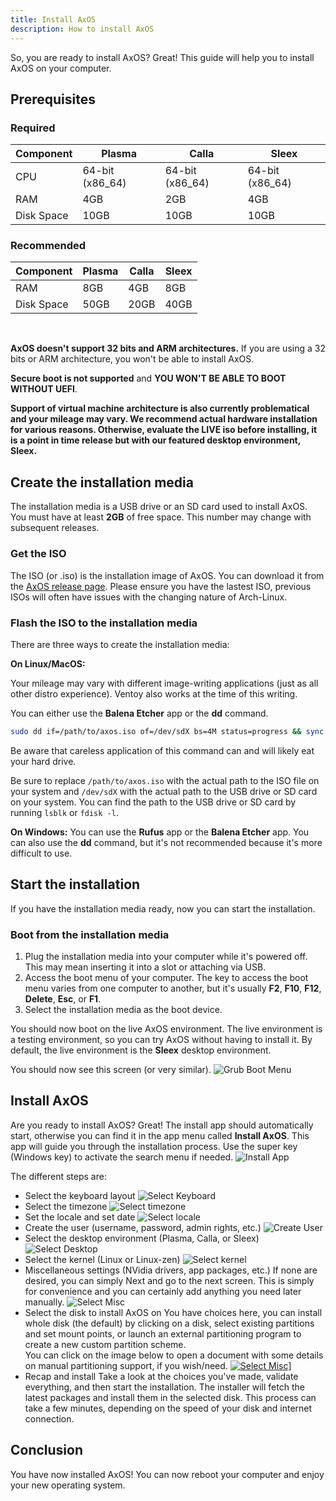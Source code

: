 ```yaml
---
title: Install AxOS
description: How to install AxOS
---
```


So, you are ready to install AxOS? Great! This guide will help you to install AxOS on your computer.


## Prerequisites
### Required

| Component | Plasma | Calla | Sleex |
|-----------|--------|--------|-----------|
| CPU | 64-bit (x86_64) | 64-bit (x86_64) | 64-bit (x86_64) |
| RAM | 4GB | 2GB | 4GB |
| Disk Space | 10GB | 10GB | 10GB |

### Recommended

| Component | Plasma | Calla | Sleex |
|-----------|--------|--------|-----------|
| RAM | 8GB | 4GB | 8GB |
| Disk Space | 50GB | 20GB | 40GB |

<br />

**AxOS doesn't support 32 bits and ARM architectures.** If you are using a 32 bits or ARM architecture, you won't be able to install AxOS.

**Secure boot is not supported** and **YOU WON'T BE ABLE TO BOOT WITHOUT UEFI**.

**Support of virtual machine architecture is also currently problematical and your mileage may vary.  We recommend actual hardware installation for various reasons.  Otherwise, evaluate the LIVE iso before installing, it is a point in time release but with our featured desktop environment, Sleex.**

## Create the installation media

The installation media is a USB drive or an SD card used to install AxOS.   You must have at least **2GB** of free space. This number may change with subsequent releases.

### Get the ISO

The ISO (or .iso) is the installation image of AxOS. You can download it from the [AxOS release page](https://github.com/axos-project/axos/releases/latest).  Please ensure you have the lastest ISO, previous ISOs will often have issues with the changing nature of Arch-Linux.

### Flash the ISO to the installation media

There are three ways to create the installation media:

**On Linux/MacOS:**

Your mileage may vary with different image-writing applications (just as all other distro experience).  Ventoy also works at the time of this writing.

You can either use the **Balena Etcher** app or the **dd** command.
```bash
sudo dd if=/path/to/axos.iso of=/dev/sdX bs=4M status=progress && sync
```
Be aware that careless application of this command can and will likely eat your hard drive.

Be sure to replace `/path/to/axos.iso` with the actual path to the ISO file on your system and `/dev/sdX` with the actual path to the USB drive or SD card on your system.
You can find the path to the USB drive or SD card by running `lsblk` or `fdisk -l`.

**On Windows:**
You can use the **Rufus** app or the **Balena Etcher** app. You can also use the **dd** command, but it's not recommended because it's more difficult to use.

## Start the installation

If you have the installation media ready, now you can start the installation.

### Boot from the installation media

1. Plug the installation media into your computer while it's powered off.  This may mean inserting it into a slot or attaching via USB.
2. Access the boot menu of your computer. The key to access the boot menu varies from one computer to another, but it's usually **F2**, **F10**, **F12**, **Delete**, **Esc**, or **F1**.
3. Select the installation media as the boot device.

You should now boot on the live AxOS environment. The live environment is a testing environment, so you can try AxOS without having to install it. By default, the live environment is the **Sleex** desktop environment.

You should now see this screen (or very similar).
![Grub Boot Menu](/assets/images/boot.png)

## Install AxOS

Are you ready to install AxOS? Great! The install app should automatically start, otherwise you can find it in the app menu called **Install AxOS**. This app will guide you through the installation process.  Use the super key (Windows key) to activate the search menu if needed. 
![Install App](/assets/images/install1.png)

The different steps are:

- Select the keyboard layout
![Select Keyboard](/assets/images/install2-1.png)
- Select the timezone
![Select timezone](/assets/images/install4-1.png)
- Set the locale and set date
![Select locale](/assets/images/install5-1.png)
- Create the user (username, password, admin rights, etc.)
![Create User](/assets/images/users-1.png)
- Select the desktop environment (Plasma, Calla, or Sleex)
![Select Desktop](/assets/images/install7-1.png)
- Select the kernel (Linux or Linux-zen)
![Select kernel](/assets/images/install8-1.png)
- Miscellaneous settings (NVidia drivers, app packages, etc.)  If none are desired, you can simply Next and go to the next screen. This is simply for convenience and you can certainly add anything you need later manually.
![Select Misc](/assets/images/install9-1.png)
- Select the disk to install AxOS on
You have choices here, you can install whole disk (the default) by clicking on a disk, select existing partitions and set mount points, or launch an external partitioning program to create a new custom partition scheme.<br>
You can click on the image below to open a document with some details on manual partitioning support, if you wish/need.
[![Select Misc](/assets/images/disk1-1.png)](http://url/custom-disk.html)]
- Recap and install
Take a look at the choices you've made, validate everything, and then start the installation.  The installer will fetch the latest packages and install them in the selected disk. This process can take a few minutes, depending on the speed of your disk and internet connection.

## Conclusion

You have now installed AxOS! You can now reboot your computer and enjoy your new operating system.

